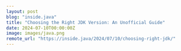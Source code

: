 ```yaml
---
layout: post
blog: "inside.java"
title: "Choosing the Right JDK Version: An Unofficial Guide"
date: 2024-07-10T00:00:00Z
image: images/java.png
remote_url: "https://inside.java/2024/07/10/choosing-right-jdk/"
---
```

